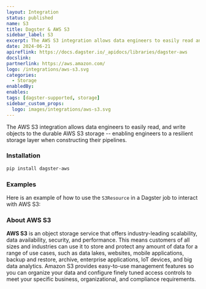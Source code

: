 ```yaml
---
layout: Integration
status: published
name: S3
title: Dagster & AWS S3
sidebar_label: S3
excerpt: The AWS S3 integration allows data engineers to easily read and write objects to the durable AWS S3 storage, enabling engineers to have a resilient storage layer when constructing their pipelines.
date: 2024-06-21
apireflink: https://docs.dagster.io/_apidocs/libraries/dagster-aws
docslink:
partnerlink: https://aws.amazon.com/
logo: /integrations/aws-s3.svg
categories:
  - Storage
enabledBy:
enables:
tags: [dagster-supported, storage]
sidebar_custom_props:
  logo: images/integrations/aws-s3.svg
---
```


The AWS S3 integration allows data engineers to easily read, and write objects to the durable AWS S3 storage -- enabling engineers to a resilient storage layer when constructing their pipelines.

### Installation

```bash
pip install dagster-aws
```

### Examples

Here is an example of how to use the `S3Resource` in a Dagster job to interact with AWS S3:

<CodeExample filePath="integrations/aws-s3.py" language="python" />

### About AWS S3

**AWS S3** is an object storage service that offers industry-leading scalability, data availability, security, and performance. This means customers of all sizes and industries can use it to store and protect any amount of data for a range of use cases, such as data lakes, websites, mobile applications, backup and restore, archive, enterprise applications, IoT devices, and big data analytics. Amazon S3 provides easy-to-use management features so you can organize your data and configure finely tuned access controls to meet your specific business, organizational, and compliance requirements.
